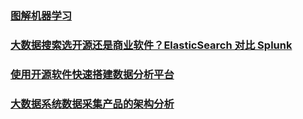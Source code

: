 ### [图解机器学习](/gangtaoblogs/1)
### [大数据搜索选开源还是商业软件？ElasticSearch 对比 Splunk ](/gangtaoblogs/2)
### [使用开源软件快速搭建数据分析平台](/gangtaoblogs/3)
### [大数据系统数据采集产品的架构分析](/gangtaoblogs/4)